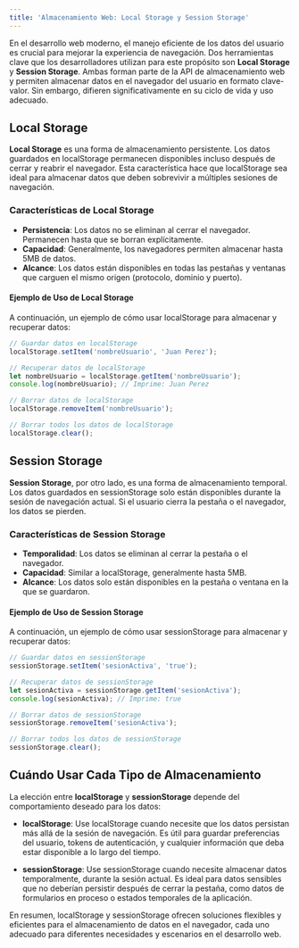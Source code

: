 ```yaml
---
title: 'Almacenamiento Web: Local Storage y Session Storage'
---
```


En el desarrollo web moderno, el manejo eficiente de los datos del usuario es crucial para mejorar la experiencia de navegación. Dos herramientas clave que los desarrolladores utilizan para este propósito son **Local Storage** y **Session Storage**. Ambas forman parte de la API de almacenamiento web y permiten almacenar datos en el navegador del usuario en formato clave-valor. Sin embargo, difieren significativamente en su ciclo de vida y uso adecuado.

## Local Storage

**Local Storage** es una forma de almacenamiento persistente. Los datos guardados en localStorage permanecen disponibles incluso después de cerrar y reabrir el navegador. Esta característica hace que localStorage sea ideal para almacenar datos que deben sobrevivir a múltiples sesiones de navegación.

### Características de Local Storage

* **Persistencia**: Los datos no se eliminan al cerrar el navegador. Permanecen hasta que se borran explícitamente.
* **Capacidad**: Generalmente, los navegadores permiten almacenar hasta 5MB de datos.
* **Alcance**: Los datos están disponibles en todas las pestañas y ventanas que carguen el mismo origen (protocolo, dominio y puerto).

#### Ejemplo de Uso de Local Storage

A continuación, un ejemplo de cómo usar localStorage para almacenar y recuperar datos:

```javascript
// Guardar datos en localStorage
localStorage.setItem('nombreUsuario', 'Juan Perez');

// Recuperar datos de localStorage
let nombreUsuario = localStorage.getItem('nombreUsuario');
console.log(nombreUsuario); // Imprime: Juan Perez

// Borrar datos de localStorage
localStorage.removeItem('nombreUsuario');

// Borrar todos los datos de localStorage
localStorage.clear();
```

## Session Storage

**Session Storage**, por otro lado, es una forma de almacenamiento temporal. Los datos guardados en sessionStorage solo están disponibles durante la sesión de navegación actual. Si el usuario cierra la pestaña o el navegador, los datos se pierden.

### Características de Session Storage

* **Temporalidad**: Los datos se eliminan al cerrar la pestaña o el navegador.
* **Capacidad**: Similar a localStorage, generalmente hasta 5MB.
* **Alcance**: Los datos solo están disponibles en la pestaña o ventana en la que se guardaron.

#### Ejemplo de Uso de Session Storage

A continuación, un ejemplo de cómo usar sessionStorage para almacenar y recuperar datos:

```javascript
// Guardar datos en sessionStorage
sessionStorage.setItem('sesionActiva', 'true');

// Recuperar datos de sessionStorage
let sesionActiva = sessionStorage.getItem('sesionActiva');
console.log(sesionActiva); // Imprime: true

// Borrar datos de sessionStorage
sessionStorage.removeItem('sesionActiva');

// Borrar todos los datos de sessionStorage
sessionStorage.clear();
```

## Cuándo Usar Cada Tipo de Almacenamiento

La elección entre **localStorage** y **sessionStorage** depende del comportamiento deseado para los datos:

* **localStorage**: Use localStorage cuando necesite que los datos persistan más allá de la sesión de navegación. Es útil para guardar preferencias del usuario, tokens de autenticación, y cualquier información que deba estar disponible a lo largo del tiempo.
 
* **sessionStorage**: Use sessionStorage cuando necesite almacenar datos temporalmente, durante la sesión actual. Es ideal para datos sensibles que no deberían persistir después de cerrar la pestaña, como datos de formularios en proceso o estados temporales de la aplicación.

En resumen, localStorage y sessionStorage ofrecen soluciones flexibles y eficientes para el almacenamiento de datos en el navegador, cada uno adecuado para diferentes necesidades y escenarios en el desarrollo web.



